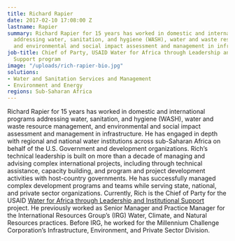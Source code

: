 ```yaml
---
title: Richard Rapier
date: 2017-02-10 17:08:00 Z
lastname: Rapier
summary: Richard Rapier for 15 years has worked in domestic and international programs
  addressing water, sanitation, and hygiene (WASH), water and waste resource management,
  and environmental and social impact assessment and management in infrastructure.
job-title: Chief of Party, USAID Water for Africa through Leadership and Institutional
  Support program
image: "/uploads/rich-rapier-bio.jpg"
solutions:
- Water and Sanitation Services and Management
- Environment and Energy
regions: Sub-Saharan Africa
---
```


Richard Rapier for 15 years has worked in domestic and international programs addressing water, sanitation, and hygiene (WASH), water and waste resource management, and environmental and social impact assessment and management in infrastructure. He has engaged in depth with regional and national water institutions across sub-Saharan Africa on behalf of the U.S. Government and development organizations. Rich’s technical leadership is built on more than a decade of managing and advising complex international projects, including through technical assistance, capacity building, and program and project development activities with host-country governments. He has successfully managed complex development programs and teams while serving state, national, and private sector organizations.
Currently, Rich is the Chief of Party for the USAID [Water for Africa through Leadership and Institutional Support](https://www.dai.com/our-work/projects/worldwide-water-africa-through-leadership-and-institutional-support-walis) project. He previously worked as Senior Manager and Practice Manager for the International Resources Group’s (IRG) Water, Climate, and Natural Resources practices. Before IRG, he worked for the Millennium Challenge Corporation’s Infrastructure, Environment, and Private Sector Division.